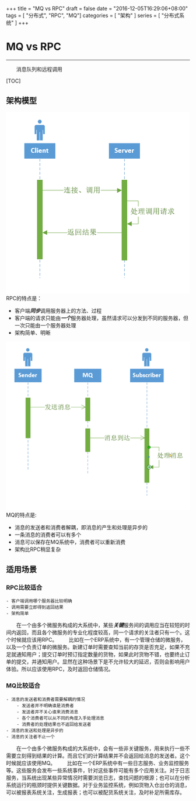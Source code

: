 +++
title = "MQ vs RPC"
draft = false
date = "2016-12-05T16:29:06+08:00"
tags = [ "分布式", "RPC", "MQ"]
categories = [ "架构" ]
series = [ "分布式系统" ]
+++
# MQ vs RPC
---
&emsp;&emsp;消息队列和远程调用

[TOC]

## 架构模型
![RPC](https://github.com/JackeyLee007/blogs/blob/master/images/BlogImages/RPC.PNG)
RPC的特点是：

- 客户端***同步***调用服务器上的方法、过程
- 客户端的请求只能由***一个***服务器处理，虽然请求可以分发到不同的服务器，但一次只能由一个服务器处理
- 架构简单、明晰

![MQ](https://github.com/JackeyLee007/blogs/blob/master/images/BlogImages/MQvsRPC/MQ.PNG)
MQ的特点是:

- 消息的发送者和消费者解耦，即消息的产生和处理是异步的
- 一条消息的消费者可以有多个
- 消息可以保存在MQ系统中，消费者可以重新消费
- 架构比RPC稍显复杂

## 适用场景
### RPC比较适合
	- 客户端调用哪个服务器比较明确
	- 调用需要立即得到返回结果
	- 架构简单
	
&emsp;&emsp;在一个由多个微服务构成的大系统中，某些***关键***服务间的调用应当在较短的时间内返回，而且各个微服务的专业化程度较高，同一个请求的关注者只有一个。这个时候就应该用RPC。
&emsp;&emsp;比如在一个ERP系统中，有一个管理仓储的微服务，以及一个负责订单的微服务。新建订单时需要查知当前的存货是否充足，如果不充足就通知用户；提交订单时预订指定数量的货物，如果此时货物不错，也要终止订单的提交，并通知用户。显然在这种场景下是不允许较大的延迟，否则会影响用户体验。所以应该使用RPC，及时返回仓储情况。

### MQ比较适合
	- 消息的发送者和消费者需要解耦的情况
		- 发送者并不明确谁是消费者
		- 发送者并不关心谁来消费消息
		- 各个消费者可以从不同的角度入手处理消息
		- 消费者的处理结果也不返回给发送者
	- 消息的发送和处理是异步的
	- 消息的关注者不止一个
&emsp;&emsp;在一个由多个微服务构成的大系统中，会有一些非关键服务，用来执行一些不需要立刻得到结果的计算。而且它们的计算结果并不会返回给消息的发送者。这个时候就应该使用MQ。
&emsp;&emsp;比如在一个ERP系统中有一些日志服务、业务监控服务等。这些服务会发布一些系统事件，针对这些事件可能有多个应用关注。对于日志服务，当系统出现某些异常情况时需要浏览日志，查找问题的根源；也可以在分析系统运行的瓶颈时提供关键数据。对于业务监控系统，例如货物入仓出仓的消息，可以被报表系统关注，生成报表；也可以被配货系统关注，及时补足所需库存。



